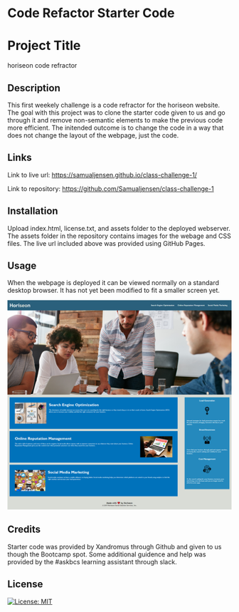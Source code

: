 # Code Refactor Starter Code

# Project Title

horiseon code refractor 
 
## Description

This first weekely challenge is a code refractor for the horiseon website. The goal with this project was to clone the starter code 
given to us and go through it and remove non-semantic elements to make the previous code more efficient. The initended outcome is to 
change the code in a way that does not change the layout of the webpage, just the code.  

## Links 

Link to live url: https://samualjensen.github.io/class-challenge-1/

Link to repository: https://github.com/Samualjensen/class-challenge-1

## Installation

Upload index.html, license.txt, and assets folder to the deployed webserver. The assets folder in the repository contains images for the webage and CSS files. The live url included above was provided using GitHub Pages.

## Usage

When the webpage is deployed it can be viewed normally on a standard desktop browser. It has not yet been modified to fit a smaller screen yet.

![img](assets\images\horiseon-screen-shot.png)

## Credits 

Starter code was provided by Xandromus through Github and given to us though the Bootcamp spot. Some additional guidence and help was provided by the #askbcs learning assistant through slack.


## License

[![License: MIT](https://img.shields.io/badge/License-MIT-yellow.svg)](https://opensource.org/licenses/MIT)

